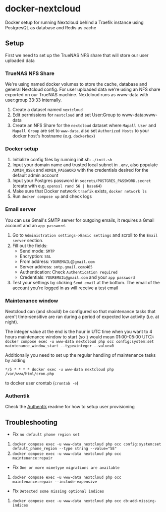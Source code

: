 # docker-nextcloud
Docker setup for running Nextcloud behind a Traefik instance using PostgresQL as database and Redis as cache

## Setup
First we need to set up the TrueNAS NFS share that will store our user uploaded data
### TrueNAS NFS Share
We're using named docker volumes to store the cache, database and general Nextcloud config. For user uploaded data we're using an NFS share exported on our TrueNAS machine. Nextcloud runs as www-data with user:group 33:33 internally.

1. Create a dataset named `nextcloud`
1. Edit permissions for `nextcloud` and set User:Group to www-data:www-data
1. Create an NFS Share for the `nextcloud` dataset where `Mapall User` and `Mapall Group` are set to `www-data`, also set `Authorized Hosts` to your docker host's hostname (e.g. `dockerbox`)

### Docker setup
1. Initialize config files by running init.sh: `./init.sh`
1. Input your domain name and trusted local subnet in `.env`, also populate `ADMIN_USER` and `ADMIN_PASSWORD` with the credentials desired for the default admin account
1. Input your Postgres password in `secrets/POSTGRES_PASSWORD.secret` (create with e.g. `openssl rand 56 | base64`)
1. Make sure that Docker network `traefik` exists, `docker network ls`
1. Run `docker compose up` and check logs

### Email server
You can use Gmail's SMTP server for outgoing emails, it requires a Gmail account and an `app password`.

1. Go to `Administration settings->Basic settings` and scroll to the `Email server` section.
1. Fill out the fields:
    - Send mode: `SMTP`
    - Encryption: `SSL`
    - From address: `YOUREMAIL`@`gmail.com`
    - Server address: `smtp.gmail.com`:`465`
    - Authentication: Check `Authentication required`
    - Credentials: `YOUREMAIL@gmail.com` and your `app password`
1. Test your settings by clicking `Send email` at the bottom. The email of the account you're logged in as will receive a test email

### Maintenance window
Nextcloud can (and should) be configured so that maintenance tasks that aren't time-sensitive are ran during a period of expected low activity (i.e. at night).

The integer value at the end is the hour in UTC time when you want to 4 hours maintenance window to start (so `1` would mean 01:00-05:00 UTC): `docker compose exec -u www-data nextcloud php occ config:system:set maintenance_window_start --type=integer --value=0`

Additionally you need to set up the regular handling of maintenance tasks by adding
```
*/5 * * * * docker exec -u www-data nextcloud php /var/www/html/cron.php
```
to docker user crontab (`crontab -e`)

### Authentik
Check the [Authentik](https://github.com/znibb/docker-authentik?tab=readme-ov-file#432-nextcloud-settings) readme for how to setup user provisioning

## Troubleshooting
* Fix `no default phone region set`
1. `docker compose exec -u www-data nextcloud php occ config:system:set default_phone_region --type string --value="SE"`
1. `docker compose exec -u www-data nextcloud php occ maintenance:repair`

* Fix `One or more mimetype migrations are available`
1. `docker compose exec -u www-data nextcloud php occ maintenance:repair --include-expensive`

* Fix `Detected some missing optional indices`
1. `docker compose exec -u www-data nextcloud php occ db:add-missing-indices`